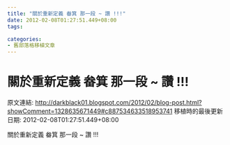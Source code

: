 ```yaml
---
title: "關於重新定義 畚箕 那一段 ~ 讚 !!!"
date: 2012-02-08T01:27:51.449+08:00
tags: 

categories:
- 舊部落格移植文章
---
```


# 關於重新定義 畚箕 那一段 ~ 讚 !!!

原文連結: http://darkblack01.blogspot.com/2012/02/blog-post.html?showComment=1328635671449#c887534633518953741
移植時的最後更新日期: 2012-02-08T01:27:51.449+08:00

關於重新定義 畚箕 那一段 ~ 讚 !!!
